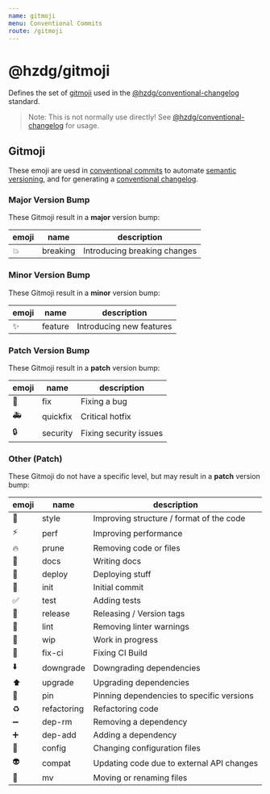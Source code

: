 ```yaml
---
name: gitmoji
menu: Conventional Commits
route: /gitmoji
---
```


# @hzdg/gitmoji

Defines the set of [gitmoji] used
in the [@hzdg/conventional-changelog] standard.

> Note: This is not normally use directly!
> See [@hzdg/conventional-changelog] for usage.

## Gitmoji

These emoji are uesd in [conventional commits]
to automate [semantic versioning], and for generating
a [conventional changelog].

### Major Version Bump

These Gitmoji result in a **major** version bump:

| emoji | name     | description                  |
| ----- | -------- | ---------------------------- |
| 💥    | breaking | Introducing breaking changes |

### Minor Version Bump

These Gitmoji result in a **minor** version bump:

| emoji | name    | description              |
| ----- | ------- | ------------------------ |
| ✨    | feature | Introducing new features |

### Patch Version Bump

These Gitmoji result in a **patch** version bump:

| emoji | name     | description            |
| ----- | -------- | ---------------------- |
| 🐛    | fix      | Fixing a bug           |
| 🚑    | quickfix | Critical hotfix        |
| 🔒    | security | Fixing security issues |

### Other (Patch)

These Gitmoji do not have a specific level,
but may result in a **patch** version bump:

| emoji | name        | description                               |
| ----- | ----------- | ----------------------------------------- |
| 🎨    | style       | Improving structure / format of the code  |
| ⚡️   | perf        | Improving performance                     |
| 🔥    | prune       | Removing code or files                    |
| 📝    | docs        | Writing docs                              |
| 🚀    | deploy      | Deploying stuff                           |
| 🎉    | init        | Initial commit                            |
| ✅    | test        | Adding tests                              |
| 🔖    | release     | Releasing / Version tags                  |
| 🚨    | lint        | Removing linter warnings                  |
| 🚧    | wip         | Work in progress                          |
| 💚    | fix-ci      | Fixing CI Build                           |
| ⬇️    | downgrade   | Downgrading dependencies                  |
| ⬆️    | upgrade     | Upgrading dependencies                    |
| 📌    | pin         | Pinning dependencies to specific versions |
| ♻️    | refactoring | Refactoring code                          |
| ➖    | dep-rm      | Removing a dependency                     |
| ➕    | dep-add     | Adding a dependency                       |
| 🔧    | config      | Changing configuration files              |
| 👽    | compat      | Updating code due to external API changes |
| 🚚    | mv          | Moving or renaming files                  |

[gitmoji]: https://gitmoji.carloscuesta.me/
[conventional commits]: https://www.conventionalcommits.org/
[semantic versioning]: https://semver.org/
[conventional changelog]: https://github.com/conventional-changelog/conventional-changelog
[@hzdg/conventional-changelog]: ./conventional-changelog
